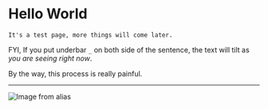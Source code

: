 
<!-- sidebar: false
navbar: false
editLink: false -->
<!-- layout: HomePage -->

# Hello World

``
It's a test page, more things will come later.
``


FYI, If you put underbar `_` on both side of the sentence, the text will tilt as _you are seeing right now_.



By the way, this process is really painful.


---
![Image from alias](Logo.svg)

